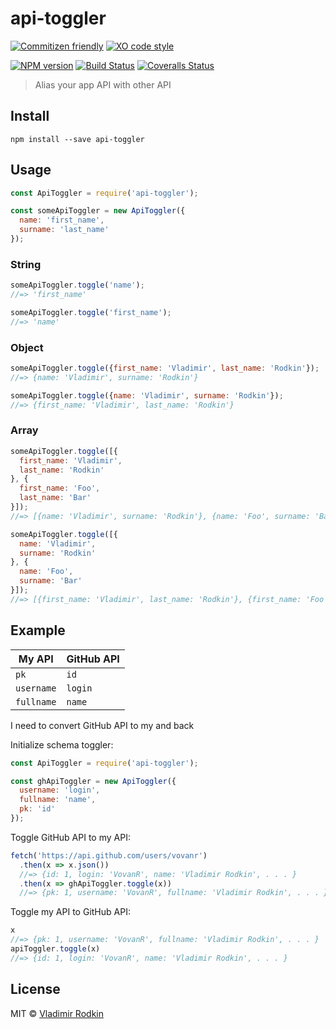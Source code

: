 # api-toggler

[![Commitizen friendly][commitizen-image]][commitizen-url]
[![XO code style][codestyle-image]][codestyle-url]

[![NPM version][npm-image]][npm-url]
[![Build Status][build-image]][build-url]
[![Coveralls Status][coveralls-image]][coveralls-url]

> Alias your app API with other API

## Install

```shell
npm install --save api-toggler
```

## Usage

```js
const ApiToggler = require('api-toggler');

const someApiToggler = new ApiToggler({
  name: 'first_name',
  surname: 'last_name'
});
```

### String
```js
someApiToggler.toggle('name');
//=> 'first_name'

someApiToggler.toggle('first_name');
//=> 'name'
```

### Object
```js
someApiToggler.toggle({first_name: 'Vladimir', last_name: 'Rodkin'});
//=> {name: 'Vladimir', surname: 'Rodkin'}

someApiToggler.toggle({name: 'Vladimir', surname: 'Rodkin'});
//=> {first_name: 'Vladimir', last_name: 'Rodkin'}
```

### Array
```js
someApiToggler.toggle([{
  first_name: 'Vladimir',
  last_name: 'Rodkin'
}, {
  first_name: 'Foo',
  last_name: 'Bar'
}]);
//=> [{name: 'Vladimir', surname: 'Rodkin'}, {name: 'Foo', surname: 'Bar'}]

someApiToggler.toggle([{
  name: 'Vladimir',
  surname: 'Rodkin'
}, {
  name: 'Foo',
  surname: 'Bar'
}]);
//=> [{first_name: 'Vladimir', last_name: 'Rodkin'}, {first_name: 'Foo', last_name: 'Bar'}]
```

## Example
| My API | GitHub API |
|--------|------------|
| `pk` | `id` |
| `username` | `login` |
| `fullname` | `name` |

I need to convert GitHub API to my and back

Initialize schema toggler:
```js
const ApiToggler = require('api-toggler');

const ghApiToggler = new ApiToggler({
  username: 'login',
  fullname: 'name',
  pk: 'id'
});
```

Toggle GitHub API to my API:
```js
fetch('https://api.github.com/users/vovanr')
  .then(x => x.json())
  //=> {id: 1, login: 'VovanR', name: 'Vladimir Rodkin', . . . }
  .then(x => ghApiToggler.toggle(x))
  //=> {pk: 1, username: 'VovanR', fullname: 'Vladimir Rodkin', . . . }
```

Toggle my API to GitHub API:
```js
x
//=> {pk: 1, username: 'VovanR', fullname: 'Vladimir Rodkin', . . . }
apiToggler.toggle(x)
//=> {id: 1, login: 'VovanR', name: 'Vladimir Rodkin', . . . }

```

## License
MIT © [Vladimir Rodkin](https://github.com/VovanR)

[commitizen-url]: https://commitizen.github.io/cz-cli/
[commitizen-image]: https://img.shields.io/badge/commitizen-friendly-brightgreen.svg?style=flat-square

[codestyle-url]: https://github.com/xojs/xo
[codestyle-image]: https://img.shields.io/badge/code_style-XO-5ed9c7.svg?style=flat-square

[npm-url]: https://npmjs.org/package/api-toggler
[npm-image]: https://img.shields.io/npm/v/api-toggler.svg?style=flat-square

[build-url]: https://github.com/VovanR/api-toggler/actions?query=workflow%3A%22Tests%22
[build-image]: https://img.shields.io/github/workflow/status/VovanR/api-toggler/Tests?style=flat-square

[coveralls-url]: https://coveralls.io/r/VovanR/api-toggler
[coveralls-image]: https://img.shields.io/coveralls/VovanR/api-toggler.svg?style=flat-square

